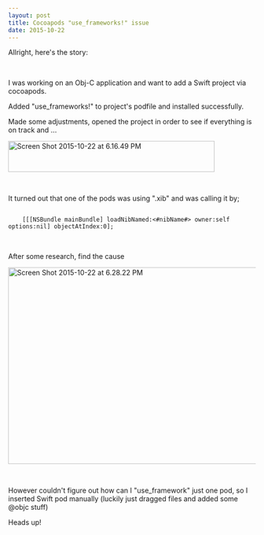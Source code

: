```yaml
---
layout: post
title: Cocoapods "use_frameworks!" issue
date: 2015-10-22
---
```


Allright, here's the story:

&nbsp;

I was working on an Obj-C application and want to add a Swift project via cocoapods.

Added "use_frameworks!" to project's podfile and installed successfully.

Made some adjustments, opened the project in order to see if everything is on track and ...

<a href="http://anilgoktas.github.io/assets/2015/10/Screen-Shot-2015-10-22-at-6.16.49-PM.png"><img class="alignnone wp-image-133 size-full" src="http://anilgoktas.github.io/assets/2015/10/Screen-Shot-2015-10-22-at-6.16.49-PM.png" alt="Screen Shot 2015-10-22 at 6.16.49 PM" width="420" height="63" /></a>

&nbsp;

It turned out that one of the pods was using ".xib" and was calling it by;
<pre><code>
    [[[NSBundle mainBundle] loadNibNamed:&lt;#nibName#&gt; owner:self options:nil] objectAtIndex:0];
</code></pre>
&nbsp;

After some research, find the cause

<a href="http://anilgoktas.github.io/assets/2015/10/Screen-Shot-2015-10-22-at-6.28.22-PM.png"><img class="alignnone wp-image-139 size-full" src="http://anilgoktas.github.io/assets/2015/10/Screen-Shot-2015-10-22-at-6.28.22-PM.png" alt="Screen Shot 2015-10-22 at 6.28.22 PM" width="550" height="400" /></a>

&nbsp;

However couldn't figure out how can I "use_framework" just one pod, so I inserted Swift pod manually (luckily just dragged files and added some @objc stuff)

Heads up!